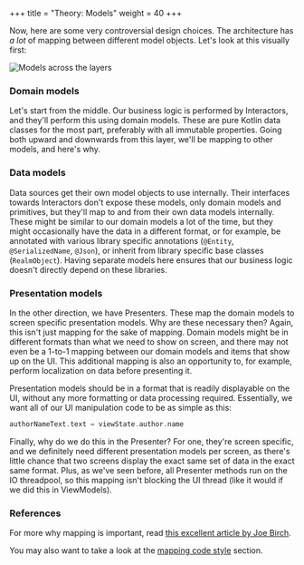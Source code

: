 +++
title = "Theory: Models"
weight = 40
+++

Now, here are some very controversial design choices. The architecture has _a lot_ of mapping between different model objects. Let's look at this visually first:

![Models across the layers](/images/arch_models.png) 

### Domain models

Let's start from the middle. Our business logic is performed by Interactors, and they'll perform this using domain models. These are pure Kotlin data classes for the most part, preferably with all immutable properties. Going both upward and downwards from this layer, we'll be mapping to other models, and here's why.

### Data models

Data sources get their own model objects to use internally. Their interfaces towards Interactors don't expose these models, only domain models and primitives, but they'll map to and from their own data models internally. These might be similar to our domain models a lot of the time, but they might occasionally have the data in a different format, or for example, be annotated with various library specific annotations (`@Entity`, `@SerializedName`, `@Json`), or inherit from library specific base classes (`RealmObject`). Having separate models here ensures that our business logic doesn't directly depend on these libraries.

### Presentation models

In the other direction, we have Presenters. These map the domain models to screen specific presentation models. Why are these necessary then? Again, this isn't just mapping for the sake of mapping. Domain models might be in different formats than what we need to show on screen, and there may not even be a 1-to-1 mapping between our domain models and items that show up on the UI. This additional mapping is also an opportunity to, for example, perform localization on data before presenting it.

Presentation models should be in a format that is readily displayable on the UI, without any more formatting or data processing required. Essentially, we want all of our UI manipulation code to be as simple as this:

```kotlin
authorNameText.text = viewState.author.name
```

Finally, why do we do this in the Presenter? For one, they're screen specific, and we definitely need different presentation models per screen, as there's little chance that two screens display the exact same set of data in the exact same format. Plus, as we've seen before, all Presenter methods run on the IO threadpool, so this mapping isn't blocking the UI thread (like it would if we did this in ViewModels).

### References

For more why mapping is important, read [this excellent article by Joe Birch](https://overflow.buffer.com/2017/12/21/even-map-though-data-model-mapping-android-apps/).

You may also want to take a look at the [mapping code style](/best-practices/mapping-code-style/) section.
